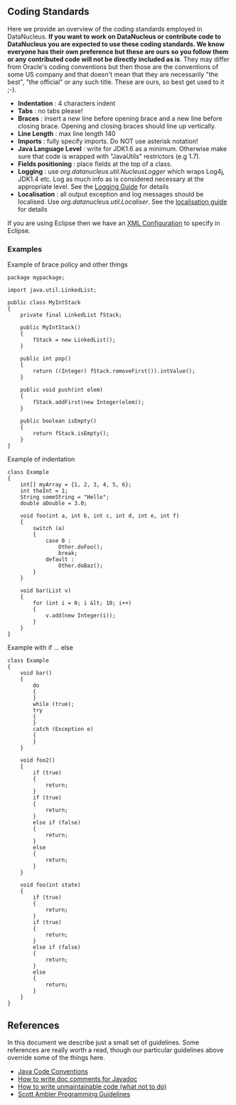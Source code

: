 <head><title>Coding Standards</title></head>

## Coding Standards

Here we provide an overview of the coding standards employed in DataNucleus.
__If you want to work on DataNucleus or contribute code to DataNucleus you are expected to use these coding standards. 
We know everyone has their own preference but these are ours so you follow them or any contributed code will not be 
directly included as is__.
They may differ from Oracle's coding conventions but then those are the conventions of some US company and that doesn't 
mean that they are necessarily "the best", "the official" or any such title. These are ours, so best get used to it ;-).

* __Indentation__ : 4 characters indent
* __Tabs__ : no tabs please!
* __Braces__ : insert a new line before opening brace and a new line before closing brace. Opening and closing braces should line up vertically.
* __Line Length__ : max line length 140
* __Imports__ : fully specify imports. Do NOT use asterisk notation!
* __Java Language Level__ : write for JDK1.6 as a minimum. Otherwise make sure that code is wrapped with "JavaUtils" restrictors (e.g 1.7).
* __Fields positioning__ : place fields at the top of a class.
* __Logging__ : use _org.datanucleus.util.NucleusLogger_ which wraps Log4j, JDK1.4 etc. Log as much info as is considered necessary at the appropriate level.
See the [Logging Guide](http://www.datanucleus.org/products/accessplatform/logging.html) for details
* __Localisation__ : all output exception and log messages should be localised. Use _org.datanucleus.util.Localiser_. 
See the [localisation guide](../plugins/core.html#internationalisation) for details


If you are using Eclipse then we have an [XML Configuration](code-conventions-eclipse.xml) to specify in Eclipse.

### Examples

Example of brace policy and other things

	package mypackage;

	import java.util.LinkedList;

	public class MyIntStack
	{
	    private final LinkedList fStack;
	
	    public MyIntStack()
	    {
	        fStack = new LinkedList();
	    }
	
	    public int pop()
	    {
	        return ((Integer) fStack.removeFirst()).intValue();
	    }
	
	    public void push(int elem)
	    {
	        fStack.addFirst(new Integer(elem));
	    }
	
	    public boolean isEmpty()
	    {
	        return fStack.isEmpty();
	    }
	}

Example of indentation

	class Example
	{
	    int[] myArray = {1, 2, 3, 4, 5, 6};
	    int theInt = 1;
	    String someString = "Hello";
	    double aDouble = 3.0;
	
	    void foo(int a, int b, int c, int d, int e, int f)
	    {
	        switch (a)
	        {
	            case 0 :
	                Other.doFoo();
	                break;
	            default :
	                Other.doBaz();
	        }
	    }
	
	    void bar(List v)
	    {
	        for (int i = 0; i &lt; 10; i++)
	        {
	            v.add(new Integer(i));
	        }
	    }
	}

Example with if ... else

	class Example
	{
	    void bar()
	    {
	        do
	        {
	        }
	        while (true);
	        try
	        {
	        }
	        catch (Exception e)
	        {
	        }
	    }

	    void foo2()
	    {
	        if (true)
	        {
	            return;
	        }
	        if (true)
	        {
	            return;
	        }
	        else if (false)
	        {
	            return;
	        }
	        else
	        {
	            return;
	        }
	    }

	    void foo(int state)
	    {
	        if (true)
	        {
	            return;
	        }
	        if (true)
	        {
	            return;
	        }
	        else if (false)
	        {
	            return;
	        }
	        else
	        {
	            return;
	        }
	    }
	}

## References

In this document we describe just a small set of guidelines. Some references are really worth a read, though our particular guidelines above override some of the things here.

* [Java Code Conventions](http://www.oracle.com/technetwork/java/javase/documentation/codeconvtoc-136057.html)
* [How to write doc comments for Javadoc](http://www.oracle.com/technetwork/java/javase/documentation/index-137868.html)
* [How to write unmaintainable code (what not to do)](http://mindprod.com/jgloss/unmain.html)
* [Scott Ambler Programming Guidelines](http://www.ambysoft.com/essays/codingGuidelines.html)
